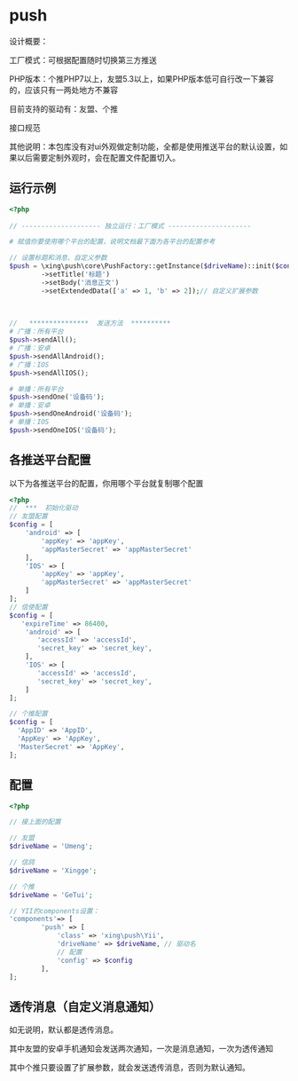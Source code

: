 # push
设计概要：

工厂模式：可根据配置随时切换第三方推送

PHP版本：个推PHP7以上，友盟5.3以上，如果PHP版本低可自行改一下兼容的，应该只有一两处地方不兼容

目前支持的驱动有：友盟、个推

接口规范

其他说明：本包库没有对ui外观做定制功能，全都是使用推送平台的默认设置，如果以后需要定制外观时，会在配置文件配置切入。

## 运行示例

```php
<?php
                
// -------------------- 独立运行：工厂模式 ---------------------

# 赋值你要使用哪个平台的配置，说明文档最下面为各平台的配置参考

// 设置标题和消息、自定义参数
$push = \xing\push\core\PushFactory::getInstance($driveName)::init($config)
        ->setTitle('标题')
        ->setBody('消息正文')
        ->setExtendedData(['a' => 1, 'b' => 2]);// 自定义扩展参数

        
        
//   ***************  发送方法  **********   
# 广播：所有平台
$push->sendAll();
# 广播：安卓
$push->sendAllAndroid();
# 广播：IOS
$push->sendAllIOS();

# 单播：所有平台
$push->sendOne('设备码');
# 单播：安卓
$push->sendOneAndroid('设备码');
# 单播：IOS
$push->sendOneIOS('设备码');

```

## 各推送平台配置
以下为各推送平台的配置，你用哪个平台就复制哪个配置
```php
<?php
//  ***  初始化驱动
// 友盟配置
$config = [
    'android' => [
        'appKey' => 'appKey',
        'appMasterSecret' => 'appMasterSecret'
    ],
    'IOS' => [
        'appKey' => 'appKey',
        'appMasterSecret' => 'appMasterSecret'  
    ]
];
// 信使配置
$config = [
   'expireTime' => 86400,
    'android' => [
       'accessId' => 'accessId',
       'secret_key' => 'secret_key',
    ],
    'IOS' => [
       'accessId' => 'accessId',
       'secret_key' => 'secret_key',
    ]
];

// 个推配置
$config = [
  'AppID' => 'AppID',
  'AppKey' => 'AppKey',
  'MasterSecret' => 'AppKey',
];

```

## 配置
```php
<?php

// 接上面的配置

// 友盟
$driveName = 'Umeng';

// 信鸽
$driveName = 'Xingge';

// 个推
$driveName = 'GeTui';

// YII的components设置：
'components'=> [
        'push' => [
            'class' => 'xing\push\Yii',
            'driveName' => $driveName, // 驱动名
            // 配置
            'config' => $config
        ],
];

```

## 透传消息（自定义消息通知）

如无说明，默认都是透传消息。

其中友盟的安卓手机通知会发送两次通知，一次是消息通知，一次为透传通知

其中个推只要设置了扩展参数，就会发送透传消息，否则为默认通知。